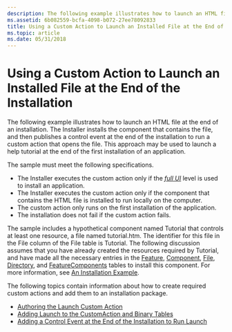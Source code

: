 ```yaml
---
description: The following example illustrates how to launch an HTML file at the end of an installation.
ms.assetid: 6b082559-bcfa-4098-b072-27ee78092833
title: Using a Custom Action to Launch an Installed File at the End of the Installation
ms.topic: article
ms.date: 05/31/2018
---
```


# Using a Custom Action to Launch an Installed File at the End of the Installation

The following example illustrates how to launch an HTML file at the end of an installation. The Installer installs the component that contains the file, and then publishes a control event at the end of the installation to run a custom action that opens the file. This approach may be used to launch a help tutorial at the end of the first installation of an application.

The sample must meet the following specifications.

-   The Installer executes the custom action only if the [*full UI*](f-gly.md) level is used to install an application.
-   The Installer executes the custom action only if the component that contains the HTML file is installed to run locally on the computer.
-   The custom action only runs on the first installation of the application.
-   The installation does not fail if the custom action fails.

The sample includes a hypothetical component named Tutorial that controls at least one resource, a file named tutorial.htm. The identifier for this file in the File column of the File table is Tutorial. The following discussion assumes that you have already created the resources required by Tutorial, and have made all the necessary entries in the [Feature](feature-table.md), [Component](component-table.md), [File](file-table.md), [Directory](directory-table.md), and [FeatureComponents](featurecomponents-table.md) tables to install this component. For more information, see [An Installation Example](an-installation-example.md).

The following topics contain information about how to create required custom actions and add them to an installation package.

-   [Authoring the Launch Custom Action](authoring-the-launch-custom-action.md)
-   [Adding Launch to the CustomAction and Binary Tables](adding-launch-to-the-customaction-and-binary-tables.md)
-   [Adding a Control Event at the End of the Installation to Run Launch](adding-a-control-event-at-the-end-of-the-installation-to-run-launch.md)

 

 



